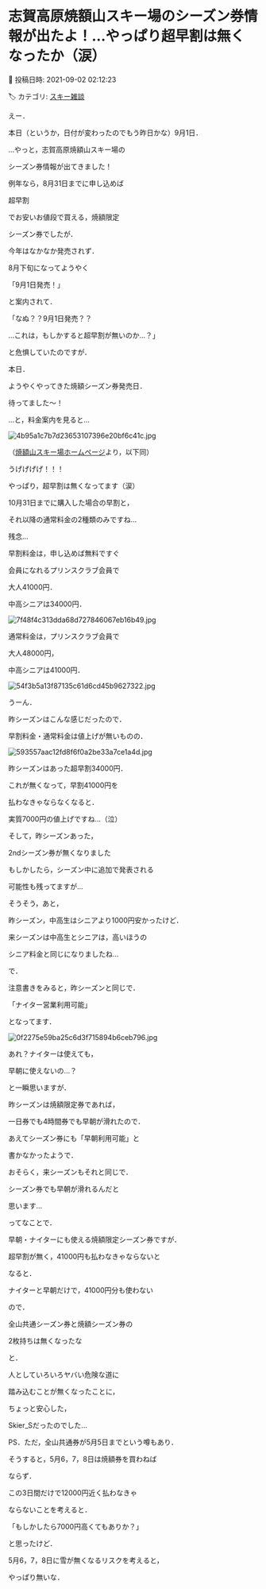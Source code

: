 # 志賀高原焼額山スキー場のシーズン券情報が出たよ！…やっぱり超早割は無くなったか（涙）

📅 投稿日時: 2021-09-02 02:12:23

🏷️ カテゴリ: [スキー雑談](c1f9d2cb7478308da16419928ea3945e9.md)

えー．


本日（というか，日付が変わったのでもう昨日かな）9月1日．


…やっと，志賀高原焼額山スキー場の


シーズン券情報が出てきました！





例年なら，8月31日までに申し込めば


超早割


でお安いお値段で買える，焼額限定


シーズン券でしたが．


今年はなかなか発売されず．


8月下旬になってようやく


「9月1日発売！」


と案内されて．


「なぬ？？9月1日発売？？


…これは，もしかすると超早割が無いのか…？」


と危惧していたのですが．





本日．


ようやくやってきた焼額シーズン券発売日．


待ってました～！


…と，料金案内を見ると…




![4b95a1c7b7d23653107396e20bf6c41c.jpg](images/4b95a1c7b7d23653107396e20bf6c41c.jpg)




（[焼額山スキー場ホームページ](https://www.princehotels.co.jp/ski/shiga/informations/21-22Seasonticket/2/)より，以下同）





うげげげげ！！！


やっぱり，超早割は無くなってます（涙）


10月31日までに購入した場合の早割と，


それ以降の通常料金の2種類のみですね…


残念…





早割料金は，申し込めば無料ですぐ


会員になれるプリンスクラブ会員で


大人41000円．


中高シニアは34000円．




![7f48f4c313dda68d727846067eb16b49.jpg](images/7f48f4c313dda68d727846067eb16b49.jpg)







通常料金は，プリンスクラブ会員で


大人48000円，


中高シニアは41000円．




![54f3b5a13f87135c61d6cd45b9627322.jpg](images/54f3b5a13f87135c61d6cd45b9627322.jpg)







うーん．


昨シーズンはこんな感じだったので．


早割料金・通常料金は値上げが無いものの．




![593557aac12fd8f6f0a2be33a7ce1a4d.jpg](images/593557aac12fd8f6f0a2be33a7ce1a4d.jpg)







昨シーズンはあった超早割34000円．


これが無くなって，早割41000円を


払わなきゃならなくなると．


実質7000円の値上げですね…（泣）





そして，昨シーズンあった，


2ndシーズン券が無くなりました


もしかしたら，シーズン中に追加で発表される


可能性も残ってますが…





そうそう，あと，


昨シーズン，中高生はシニアより1000円安かったけど．


来シーズンは中高生とシニアは，高いほうの


シニア料金と同じになりましたね…





で．


注意書きをみると，昨シーズンと同じで．


「ナイター営業利用可能」


となってます．




![0f2275e59ba25c6d3f715894b6ceb796.jpg](images/0f2275e59ba25c6d3f715894b6ceb796.jpg)







あれ？ナイターは使えても，


早朝に使えないの…？


と一瞬思いますが．


昨シーズンは焼額限定券であれば，


一日券でも4時間券でも早朝が滑れたので．


あえてシーズン券にも「早朝利用可能」と


書かなかったようで．





おそらく，来シーズンもそれと同じで．


シーズン券でも早朝が滑れるんだと


思います…





ってなことで．


早朝・ナイターにも使える焼額限定シーズン券ですが．


超早割が無く，41000円も払わなきゃならないと


なると．


ナイターと早朝だけで，41000円分も使わない


ので．


全山共通シーズン券と焼額シーズン券の


2枚持ちは無くなったな


と．


人としていろいろヤバい危険な道に


踏み込むことが無くなったことに，


ちょっと安心した，


Skier_Sだったのでした…





PS．ただ，全山共通券が5月5日までという噂もあり．


そうすると，5月6，7，8日は焼額券を買わねば


ならず．


この3日間だけで12000円近く払わなきゃ


ならないことを考えると．


「もしかしたら7000円高くてもありか？」


と思ったけど．


5月6，7，8日に雪が無くなるリスクを考えると，


やっぱり無いな．
